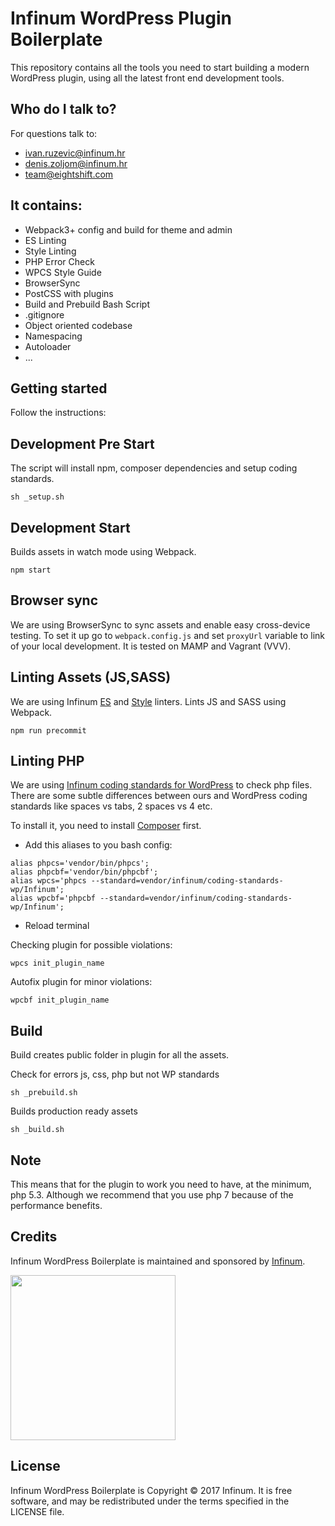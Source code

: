 # Infinum WordPress Plugin Boilerplate

This repository contains all the tools you need to start building a modern WordPress plugin, using all the latest front end development tools.

## Who do I talk to?

For questions talk to:

* [ivan.ruzevic@infinum.hr](ivan.ruzevic@infinum.hr)
* [denis.zoljom@infinum.hr](denis.zoljom@infinum.hr)
* [team@eightshift.com](team@eightshift.com)

## It contains:

* Webpack3+ config and build for theme and admin
* ES Linting
* Style Linting
* PHP Error Check
* WPCS Style Guide
* BrowserSync
* PostCSS with plugins
* Build and Prebuild Bash Script
* .gitignore
* Object oriented codebase
* Namespacing
* Autoloader
* ...

## Getting started
Follow the instructions:

## Development Pre Start
The script will install npm, composer dependencies and setup coding standards.

```
sh _setup.sh
```

## Development Start
Builds assets in watch mode using Webpack.

```
npm start
```

## Browser sync
We are using BrowserSync to sync assets and enable easy cross-device testing.
To set it up go to `webpack.config.js` and set `proxyUrl` variable to link of your local development.
It is tested on MAMP and Vagrant (VVV).

## Linting Assets (JS,SASS)
We are using Infinum [ES](https://www.npmjs.com/package/@infinumjs/eslint-config) and [Style](https://www.npmjs.com/package/@infinumjs/stylelint-config) linters. 
Lints JS and SASS using Webpack.

```
npm run precommit
```

## Linting PHP ##
We are using [Infinum coding standards for WordPress](https://github.com/infinum/coding-standards-wp) to check php files. There are some subtle differences between ours and WordPress coding standards like spaces vs tabs, 2 spaces vs 4 etc.

To install it, you need to install [Composer](https://getcomposer.org/) first.

* Add this aliases to you bash config:

```
alias phpcs='vendor/bin/phpcs';
alias phpcbf='vendor/bin/phpcbf';
alias wpcs='phpcs --standard=vendor/infinum/coding-standards-wp/Infinum';
alias wpcbf='phpcbf --standard=vendor/infinum/coding-standards-wp/Infinum';
```
* Reload terminal

Checking plugin for possible violations:
```
wpcs init_plugin_name
```

Autofix plugin for minor violations:
```
wpcbf init_plugin_name
```

## Build
Build creates public folder in plugin for all the assets.

Check for errors js, css, php but not WP standards

```
sh _prebuild.sh
```

Builds production ready assets

```
sh _build.sh
```

## Note
This means that for the plugin to work you need to have, at the minimum, php 5.3. Although we recommend that you use php 7 because of the performance benefits.

## Credits

Infinum WordPress Boilerplate is maintained and sponsored by
[Infinum](https://www.infinum.co).

<img src="https://infinum.co/infinum.png" width="264">

## License

Infinum WordPress Boilerplate is Copyright © 2017 Infinum. It is free software, and may be redistributed under the terms specified in the LICENSE file.
